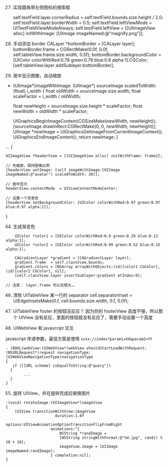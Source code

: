 
27. 实现圆角带左侧图标的搜索框

    self.textField.layer.cornerRadius = self.textField.bounds.size.height / 2.0;
    self.textField.layer.borderWidth  = 0.5;
    self.textField.leftViewMode = UITextFieldViewModeAlways;
    self.textField.leftView = [[UIImageView alloc] initWithImage: [UIImage imageNamed:@"magnify.png"]];

31. 手动添加 border
    CALayer *bottomBorder = [CALayer layer];
    bottomBorder.frame = CGRectMake(0.0f, 0.0f, self.tableView.frame.size.width, 0.5f);
    bottomBorder.backgroundColor = [UIColor colorWithRed:0.78 green:0.78 blue:0.8 alpha:1].CGColor;
    [self.tableView.layer addSublayer:bottomBorder];

32. 居中显示图像，自动缩放
 - (UIImage*)imageWithImage: (UIImage*) sourceImage scaledToWidth: (float) i_width
{
    float oldWidth = sourceImage.size.width;
    float scaleFactor = i_width / oldWidth;
    
    float newHeight = sourceImage.size.height * scaleFactor;
    float newWidth = oldWidth * scaleFactor;
    
    UIGraphicsBeginImageContext(CGSizeMake(newWidth, newHeight));
    [sourceImage drawInRect:CGRectMake(0, 0, newWidth, newHeight)];
    UIImage *newImage = UIGraphicsGetImageFromCurrentImageContext();
    UIGraphicsEndImageContext();
    return newImage;
}

...
{

    UIImageView *headerView = [[UIImageView alloc] initWithFrame: frame2];
    
    // 先缩放，保持图像比例
    [headerView setImage: [self imageWithImage:[UIImage imageNamed:@"avatar"] scaledToWidth: 30]];

    // 居中显示
    headerView.contentMode  = UIViewContentModeCenter;
    
    // 设置一个背景色
    [headerView setBackgroundColor: [UIColor colorWithRed:0.97 green:0.97 blue:0.97 alpha:1]];
}


44. 生成渐变色

```
    UIColor *color1 = [UIColor colorWithRed:0.9 green:0.29 blue:0.13 alpha:1];
    UIColor *color2 = [UIColor colorWithRed:0.99 green:0.52 blue:0.15 alpha:1];
    
    CAGradientLayer *gradient = [CAGradientLayer layer];
    gradient.frame  = self.classView.bounds;
    gradient.colors = [NSArray arrayWithObjects:(id)[color1 CGColor], (id)[color2 CGColor], nil];
    [self.classView.layer insertSublayer:gradient atIndex:0];
```

    // 注意： layer.frame 可以无限大。。

46. 清除 UITableView 某一行的 separator
    cell.separatorInset = UIEdgeInsetsMake(0.f, cell.bounds.size.width, 0.f, 0.0f);

47. UITableView footer 的按钮没反应？
    因为你的 footerView 高度不够，所以那个 UIView 没有反应，里面的按钮就没有反应了，需要手动设置一个高度

53.  UIWebView 和 javascript 交互

javascript 传递参数，最佳方案是使用 `xxxx://index?param1=XX&param2=YY`

```
- (BOOL)webView:(UIWebView*)webView shouldStartLoadWithRequest:(NSURLRequest*)request navigationType:(UIWebViewNavigationType)navigationType 
{
   if ([[URL scheme] isEqualToString:@"query"]) 
  {
        ...
  }
}
```


55. 旋转 UIView，并在旋转完成后替换图片

```
-(void) rotateImage:(UIImageView*)imageView
{
    [UIView transitionWithView:imageView
                      duration:1.0f
                       options:UIViewAnimationOptionTransitionFlipFromRight
                    animations:^{
                        NSString *randImage =
                        [NSString stringWithFormat:@"%d.jpg", rand() % 10 + 10];
                        imageView.image = [UIImage imageNamed:randImage];
                    } completion:nil];
}
```